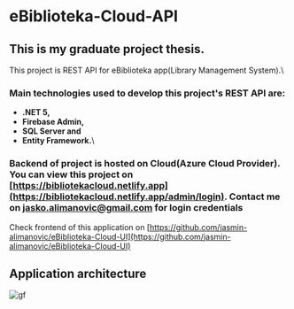 # eBiblioteka-Cloud-API
## This is my graduate project thesis.
This project is REST API for eBiblioteka app(Library Management System).\
### Main technologies used to develop this project's REST API are: 
- **.NET 5,**
- **Firebase Admin,** 
- **SQL Server and**
- **Entity Framework.**\
### Backend of project is hosted on Cloud(Azure Cloud Provider). You can view this project on [https://bibliotekacloud.netlify.app](https://bibliotekacloud.netlify.app/admin/login). Contact me on jasko.alimanovic@gmail.com for login credentials
Check frontend of this application on [https://github.com/jasmin-alimanovic/eBiblioteka-Cloud-UI](https://github.com/jasmin-alimanovic/eBiblioteka-Cloud-UI)

## Application architecture
![gf](https://firebasestorage.googleapis.com/v0/b/ebilioteka-production.appspot.com/o/Picture1.png?alt=media&token=e6713e47-c96d-4e23-b293-b3310533b54b)
